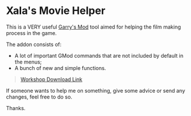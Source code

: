 # Xala's Movie Helper

This is a VERY useful [Garry's Mod](http://store.steampowered.com/app/4000) tool aimed for helping the film making process in the game.

The addon consists of:
- A lot of important GMod commands that are not included by default in the menus;
- A bunch of new and simple functions.

> [Workshop Download Link](http://steamcommunity.com/sharedfiles/filedetails/?id=177717299)

If someone wants to help me on something, give some advice or send any changes, feel free to do so.

Thanks.
